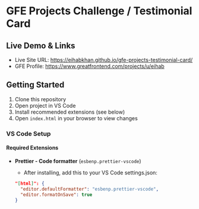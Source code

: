 <!-- Use Ctrl/Cmd + Shift + V in VS Code to preview this Markdown file. -->

# GFE Projects Challenge / Testimonial Card

## Live Demo & Links

- Live Site URL: https://eihabkhan.github.io/gfe-projects-testimonial-card/
- GFE Profile: https://www.greatfrontend.com/projects/u/eihab

## Getting Started

1. Clone this repository
2. Open project in VS Code
3. Install recommended extensions (see below)
4. Open `index.html` in your browser to view changes

### VS Code Setup

#### Required Extensions

- **Prettier - Code formatter** (`esbenp.prettier-vscode`)

  - After installing, add this to your VS Code settings.json:

  ```json
  "[html]": {
    "editor.defaultFormatter": "esbenp.prettier-vscode",
    "editor.formatOnSave": true
  }
  ```

